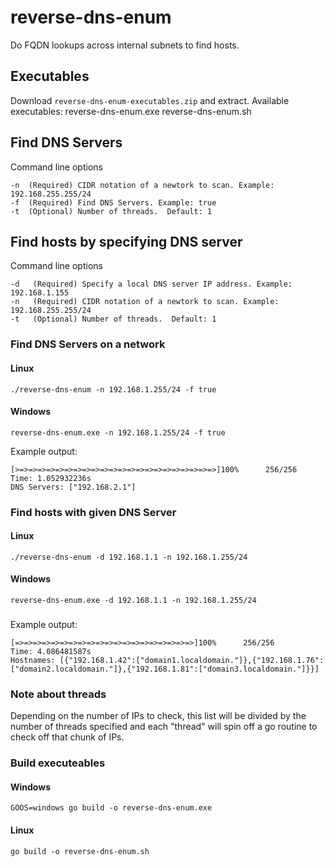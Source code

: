 # reverse-dns-enum
Do FQDN lookups across internal subnets to find hosts.

## Executables

Download `reverse-dns-enum-executables.zip` and extract.  Available executables:
reverse-dns-enum.exe
reverse-dns-enum.sh

## Find DNS Servers
Command line options
```azure
-n  (Required) CIDR notation of a newtork to scan. Example: 192.168.255.255/24
-f  (Required) Find DNS Servers. Example: true
-t  (Optional) Number of threads.  Default: 1

```


## Find hosts by specifying DNS server
Command line options
```azure
-d   (Required) Specify a local DNS server IP address. Example: 192.168.1.155
-n   (Required) CIDR notation of a newtork to scan. Example: 192.168.255.255/24
-t   (Optional) Number of threads.  Default: 1
```
### Find DNS Servers on a network
#### Linux
`./reverse-dns-enum -n 192.168.1.255/24 -f true`
#### Windows
`reverse-dns-enum.exe -n 192.168.1.255/24 -f true`

Example output:
```azure
[>=>=>=>=>=>=>=>=>=>=>=>=>=>=>=>=>=>=>=>=>=>=>]100%      256/256
Time: 1.052932236s
DNS Servers: ["192.168.2.1"]    
```

### Find hosts with given DNS Server
#### Linux
`./reverse-dns-enum -d 192.168.1.1 -n 192.168.1.255/24`
#### Windows
`reverse-dns-enum.exe -d 192.168.1.1 -n 192.168.1.255/24`

###

Example output:
```azure
[=>=>=>=>=>=>=>=>=>=>=>=>=>=>=>=>=>=>=>=>]100%      256/256
Time: 4.086481587s
Hostnames: [{"192.168.1.42":["domain1.localdomain."]},{"192.168.1.76":["domain2.localdomain."]},{"192.168.1.81":["domain3.localdomain."]}}]
```

### Note about threads

Depending on the number of IPs to check, this list will be divided by the number of threads specified and each "thread" will spin off a go routine to check off that chunk of IPs.


### Build executeables

#### Windows
`GOOS=windows go build -o reverse-dns-enum.exe`
#### Linux
`go build -o reverse-dns-enum.sh`
